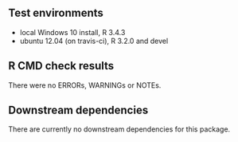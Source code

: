 ## Test environments
* local Windows 10 install, R 3.4.3
* ubuntu 12.04 (on travis-ci), R 3.2.0 and devel

## R CMD check results
There were no ERRORs, WARNINGs or NOTEs.

## Downstream dependencies
There are currently no downstream dependencies for this package.
